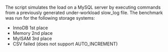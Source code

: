 The script simulates the load on a MySQL server by executing commands from a previously generated under-workload slow_log file.
The benchmark was run for the following storage systems:
- InnoDB 1st place
- Memory 2nd place
- MyISAM 3rd place
- CSV failed (does not support AUTO_INCREMENT)
